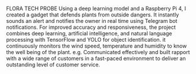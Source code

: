 FLORA TECH PROBE
Using a deep learning model and a Raspberry Pi 4, I created a gadget that defends plants from outside dangers.
It instantly sounds an alert and notifies the owner in real time using Telegram bot notifications.
For improved accuracy and responsiveness, the project combines deep learning, artificial intelligence, and natural
language processing with TensorFlow and YOLO for object identification.
it continuously monitors the wind speed, temperature and humidity to know the well being of the plant.
e.g. Communicated effectively and built rapport with a wide range of customers in a fast-paced environment to deliver
an outstanding level of customer service.
